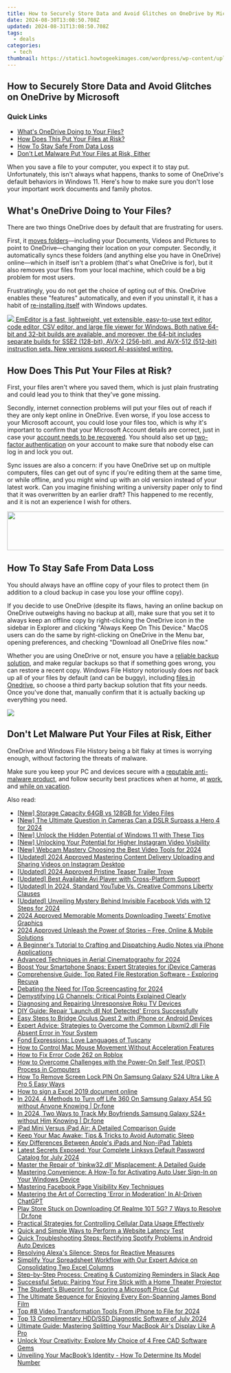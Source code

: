 ```yaml
---
title: How to Securely Store Data and Avoid Glitches on OneDrive by Microsoft
date: 2024-08-30T13:08:50.708Z
updated: 2024-08-31T13:08:50.708Z
tags:
  - deals
categories:
  - tech
thumbnail: https://static1.howtogeekimages.com/wordpress/wp-content/uploads/2024/07/an-external-storage-disk-connected-to-a-laptop-with-a-warning-sign.jpg
---
```


## How to Securely Store Data and Avoid Glitches on OneDrive by Microsoft

### Quick Links

* [What's OneDrive Doing to Your Files?](https://on-screen-recording.techidaily.com/in-2024-webcam-innovations-for-enhanced-connectivity/)
* [How Does This Put Your Files at Risk?](https://fox-boxes.techidaily.com/soft-volume-tricks-lives-hidden-gems-for-2024/)
* [How To Stay Safe From Data Loss](https://eaxpv-info.techidaily.com/updated-in-2024-frosty-yet-warm-choosing-the-best-winter-backdrops/)
* [Don't Let Malware Put Your Files at Risk, Either](https://unlock-android.techidaily.com/how-to-unlock-honor-90-gt-phone-without-pin-by-drfone-android/)

 When you save a file to your computer, you expect it to stay put. Unfortunately, this isn't always what happens, thanks to some of OneDrive's default behaviors in Windows 11\. Here's how to make sure you don't lose your important work documents and family photos.

##  What's OneDrive Doing to Your Files?

 There are two things OneDrive does by default that are frustrating for users.

 First, it [moves folders](https://www.tenforums.com/general-support/163813-onedrive-has-taken-over-file-structure.html "https://www.tenforums.com/general-support/163813-onedrive-has-taken-over-file-structure.html")—including your Documents, Videos and Pictures to point to OneDrive—changing their location on your computer. Secondly, it automatically syncs these folders (and anything else you have in OneDrive) online—which in itself isn't a problem (that's what OneDrive is for), but it also removes your files from your local machine, which could be a big problem for most users.

 Frustratingly, you do not get the choice of opting out of this. OneDrive enables these "features" automatically, and even if you uninstall it, it has a habit of [re-installing itself](https://www.reddit.com/r/sysadmin/comments/brai09/onedrive%5Fkeeps%5Freinstalling%5Fitself/ "https://www.reddit.com/r/sysadmin/comments/brai09/onedrive_keeps_reinstalling_itself/") with Windows updates.

<!-- affiliate ads begin -->
<a href="https://shop.emeditor.com/order/checkout.php?PRODS=4610657&QTY=1&AFFILIATE=108875&CART=1"><img src="https://www.emeditor.com/wp-content/uploads/2024/06/emeditor_chat_ai.png" border="0">
EmEditor is a fast, lightweight, yet extensible, easy-to-use text editor, code editor, CSV editor, and large file viewer for Windows. Both native 64-bit and 32-bit builds are available, and moreover, the 64-bit includes separate builds for SSE2 (128-bit), AVX-2 (256-bit), and AVX-512 (512-bit) instruction sets. New versions support AI-assisted writing.</a>
<!-- affiliate ads end -->
##  How Does This Put Your Files at Risk?

 First, your files aren't where you saved them, which is just plain frustrating and could lead you to think that they've gone missing.

 Secondly, internet connection problems will put your files out of reach if they are only kept online in OneDrive. Even worse, if you lose access to your Microsoft account, you could lose your files too, which is why it's important to confirm that your Microsoft Account details are correct, just in case your [account needs to be recovered](https://extra-support.techidaily.com/2024-approved-quick-guide-to-gopro-4k-video-enhancement/). You should also set up [two-factor authentication](https://extra-approaches.techidaily.com/updated-premiere-visionary-film-glimpses/) on your account to make sure that nobody else can log in and lock you out.

 Sync issues are also a concern: if you have OneDrive set up on multiple computers, files can get out of sync if you're editing them at the same time, or while offline, and you might wind up with an old version instead of your latest work. Can you imagine finishing writing a university paper only to find that it was overwritten by an earlier draft? This happened to me recently, and it is not an experience I wish for others.

<!-- affiliate ads begin -->
<a href="https://arkmc.pxf.io/c/5597632/427477/5172" target="_top" id="427477"><img src="//a.impactradius-go.com/display-ad/5172-427477" border="0" alt="" width="728" height="90"/></a><img height="0" width="0" src="https://arkmc.pxf.io/i/5597632/427477/5172" style="position:absolute;visibility:hidden;" border="0" />
<!-- affiliate ads end -->
##  How To Stay Safe From Data Loss

 You should always have an offline copy of your files to protect them (in addition to a cloud backup in case you lose your offline copy).

 If you decide to use OneDrive (despite its flaws, having an online backup on OneDrive outweighs having no backup at all), make sure that you set it to always keep an offline copy by right-clicking the OneDrive icon in the sidebar in Explorer and clicking "Always Keep On This Device." MacOS users can do the same by right-clicking on OneDrive in the Menu bar, opening preferences, and checking "Download all OneDrive files now."

 Whether you are using OneDrive or not, ensure you have a [reliable backup solution](https://extra-resources.techidaily.com/new-timing-and-frequency-what-is-the-best-day-to-release-a-podcast/), and make regular backups so that if something goes wrong, you can restore a recent copy. Windows File History notoriously does _not_ back up all of your files by default (and can be buggy), including [files in Onedrive](https://answers.microsoft.com/en-us/windows/forum/all/can-windows-file-history-be-used-with-onedrive/afa60a0e-2d30-415e-b275-ec84de1f7699 "https://answers.microsoft.com/en-us/windows/forum/all/can-windows-file-history-be-used-with-onedrive/afa60a0e-2d30-415e-b275-ec84de1f7699"), so choose a third party backup solution that fits your needs. Once you've done that, manually confirm that it is actually backing up everything you need.

<!-- affiliate ads begin -->
<a href="https://shop.manycam.com/order/checkout.php?PRODS=17729331&QTY=1&AFFILIATE=108875&CART=1"><img src="https://secure.avangate.com/images/merchant/8230bea7d54bcdf99cdfe85cb07313d5/mcaffbanner600x500.png" border="0"></a>
<!-- affiliate ads end -->
##  Don't Let Malware Put Your Files at Risk, Either

 OneDrive and Windows File History being a bit flaky at times is worrying enough, without factoring the threats of malware.

 Make sure you keep your PC and devices secure with a [reputable anti-malware product](https://extra-skills.techidaily.com/new-pinnacle-of-video-quality-3-key-transcoder-strategies/), and follow security best practices when at home, at [work](https://article-helps.techidaily.com/decoding-firefoxs-pip-multimedia-feature-for-2024/), and [while on vacation](https://mondly-stories.techidaily.com/expressive-idioms-unveiled-defining-current-english-slang/).

<ins class="adsbygoogle"
     style="display:block"
     data-ad-format="autorelaxed"
     data-ad-client="ca-pub-7571918770474297"
     data-ad-slot="1223367746"></ins>



<ins class="adsbygoogle"
     style="display:block"
     data-ad-client="ca-pub-7571918770474297"
     data-ad-slot="8358498916"
     data-ad-format="auto"
     data-full-width-responsive="true"></ins>

<span class="atpl-alsoreadstyle">Also read:</span>
<div><ul>
<li><a href="https://extra-skills.techidaily.com/new-storage-capacity-64gb-vs-128gb-for-video-files/"><u>[New] Storage Capacity  64GB vs 128GB for Video Files</u></a></li>
<li><a href="https://fox-helps.techidaily.com/new-the-ultimate-question-in-cameras-can-a-dslr-surpass-a-hero-4-for-2024/"><u>[New] The Ultimate Question in Cameras  Can a DSLR Surpass a Hero 4 for 2024</u></a></li>
<li><a href="https://some-tips.techidaily.com/new-unlock-the-hidden-potential-of-windows-11-with-these-tips/"><u>[New] Unlock the Hidden Potential of Windows 11 with These Tips</u></a></li>
<li><a href="https://instagram-videos.techidaily.com/new-unlocking-your-potential-for-higher-instagram-video-visibility/"><u>[New] Unlocking Your Potential for Higher Instagram Video Visibility</u></a></li>
<li><a href="https://video-capture.techidaily.com/new-webcam-mastery-choosing-the-best-video-tools-for-2024/"><u>[New] Webcam Mastery  Choosing the Best Video Tools for 2024</u></a></li>
<li><a href="https://instagram-clips.techidaily.com/updated-2024-approved-mastering-content-delivery-uploading-and-sharing-videos-on-instagram-desktop/"><u>[Updated] 2024 Approved  Mastering Content Delivery  Uploading and Sharing Videos on Instagram Desktop</u></a></li>
<li><a href="https://fox-direct.techidaily.com/updated-2024-approved-pristine-teaser-trailer-trove/"><u>[Updated] 2024 Approved  Pristine Teaser Trailer Trove</u></a></li>
<li><a href="https://extra-resources.techidaily.com/updated-best-available-avi-player-with-cross-platform-support/"><u>[Updated] Best Available Avi Player with Cross-Platform Support</u></a></li>
<li><a href="https://youtube-sure.techidaily.com/ed-in-2024-standard-youtube-vs-creative-commons-liberty-clauses/"><u>[Updated] In 2024, Standard YouTube Vs. Creative Commons Liberty Clauses</u></a></li>
<li><a href="https://facebook-video-content.techidaily.com/updated-unveiling-mystery-behind-invisible-facebook-vids-with-12-steps-for-2024/"><u>[Updated] Unveiling Mystery Behind Invisible Facebook Vids with 12 Steps for 2024</u></a></li>
<li><a href="https://twitter-videos.techidaily.com/2024-approved-memorable-moments-downloading-tweets-emotive-graphics/"><u>2024 Approved  Memorable Moments  Downloading Tweets’ Emotive Graphics</u></a></li>
<li><a href="https://facebook-video-recording.techidaily.com/2024-approved-unleash-the-power-of-stories-free-online-and-mobile-solutions/"><u>2024 Approved  Unleash the Power of Stories – Free, Online & Mobile Solutions</u></a></li>
<li><a href="https://techno-recovery.techidaily.com/a-beginners-tutorial-to-crafting-and-dispatching-audio-notes-via-iphone-applications/"><u>A Beginner's Tutorial to Crafting and Dispatching Audio Notes via iPhone Applications</u></a></li>
<li><a href="https://extra-lessons.techidaily.com/advanced-techniques-in-aerial-cinematography-for-2024/"><u>Advanced Techniques in Aerial Cinematography for 2024</u></a></li>
<li><a href="https://techno-recovery.techidaily.com/boost-your-smartphone-snaps-expert-strategies-for-idevice-cameras/"><u>Boost Your Smartphone Snaps: Expert Strategies for iDevice Cameras</u></a></li>
<li><a href="https://techno-recovery.techidaily.com/comprehensive-guide-top-rated-file-restoration-software-exploring-recuva/"><u>Comprehensive Guide: Top Rated File Restoration Software - Exploring Recuva</u></a></li>
<li><a href="https://desktop-recording.techidaily.com/debating-the-need-for-itop-screencasting-for-2024/"><u>Debating the Need for ITop Screencasting for 2024</u></a></li>
<li><a href="https://techno-recovery.techidaily.com/demystifying-lg-channels-critical-points-explained-clearly/"><u>Demystifying LG Channels: Critical Points Explained Clearly</u></a></li>
<li><a href="https://techno-recovery.techidaily.com/diagnosing-and-repairing-unresponsive-roku-tv-devices/"><u>Diagnosing and Repairing Unresponsive Roku TV Devices</u></a></li>
<li><a href="https://techno-recovery.techidaily.com/diy-guide-repair-launchdll-not-detected-errors-successfully/"><u>DIY Guide: Repair 'Launch.dll Not Detected' Errors Successfully</u></a></li>
<li><a href="https://techno-recovery.techidaily.com/easy-steps-to-bridge-oculus-quest-2-with-iphone-or-android-devices/"><u>Easy Steps to Bridge Oculus Quest 2 with iPhone or Android Devices</u></a></li>
<li><a href="https://techno-recovery.techidaily.com/expert-advice-strategies-to-overcome-the-common-libxml2dll-file-absent-error-in-your-system/"><u>Expert Advice: Strategies to Overcome the Common Libxml2.dll File Absent Error in Your System</u></a></li>
<li><a href="https://mondly-stories.techidaily.com/fond-expressions-love-languages-of-tuscany/"><u>Fond Expressions: Love Languages of Tuscany</u></a></li>
<li><a href="https://techno-recovery.techidaily.com/how-to-control-mac-mouse-movement-without-acceleration-features/"><u>How to Control Mac Mouse Movement Without Acceleration Features</u></a></li>
<li><a href="https://games-able.techidaily.com/how-to-fix-error-code-262-on-roblox/"><u>How to Fix Error Code 262 on Roblox</u></a></li>
<li><a href="https://techno-recovery.techidaily.com/how-to-overcome-challenges-with-the-power-on-self-test-post-process-in-computers/"><u>How to Overcome Challenges with the Power-On Self Test (POST) Process in Computers</u></a></li>
<li><a href="https://android-unlock.techidaily.com/how-to-remove-screen-lock-pin-on-samsung-galaxy-s24-ultra-like-a-pro-5-easy-ways-by-drfone-android/"><u>How To Remove Screen Lock PIN On Samsung Galaxy S24 Ultra Like A Pro 5 Easy Ways</u></a></li>
<li><a href="https://blog-min.techidaily.com/how-to-sign-a-excel-2019-document-online-by-ldigisigner-sign-a-excel-sign-a-excel/"><u>How to sign a Excel 2019 document online</u></a></li>
<li><a href="https://change-location.techidaily.com/in-2024-4-methods-to-turn-off-life-360-on-samsung-galaxy-a54-5g-without-anyone-knowing-drfone-by-drfone-virtual-android/"><u>In 2024, 4 Methods to Turn off Life 360 On Samsung Galaxy A54 5G without Anyone Knowing | Dr.fone</u></a></li>
<li><a href="https://android-location-track.techidaily.com/in-2024-two-ways-to-track-my-boyfriends-samsung-galaxy-s24plus-without-him-knowing-drfone-by-drfone-virtual-android/"><u>In 2024, Two Ways to Track My Boyfriends Samsung Galaxy S24+ without Him Knowing | Dr.fone</u></a></li>
<li><a href="https://techno-recovery.techidaily.com/ipad-mini-versus-ipad-air-a-detailed-comparison-guide/"><u>IPad Mini Versus iPad Air: A Detailed Comparison Guide</u></a></li>
<li><a href="https://techno-recovery.techidaily.com/keep-your-mac-awake-tips-and-tricks-to-avoid-automatic-sleep/"><u>Keep Your Mac Awake: Tips & Tricks to Avoid Automatic Sleep</u></a></li>
<li><a href="https://techno-recovery.techidaily.com/key-differences-between-apples-ipads-and-non-ipad-tablets/"><u>Key Differences Between Apple's iPads and Non-iPad Tablets</u></a></li>
<li><a href="https://techno-recovery.techidaily.com/latest-secrets-exposed-your-complete-linksys-default-password-catalog-for-july-2024/"><u>Latest Secrets Exposed: Your Complete Linksys Default Password Catalog for July 2024</u></a></li>
<li><a href="https://techno-recovery.techidaily.com/master-the-repair-of-binkw32dll-misplacement-a-detailed-guide/"><u>Master the Repair of 'binkw32.dll' Misplacement: A Detailed Guide</u></a></li>
<li><a href="https://techno-recovery.techidaily.com/mastering-convenience-a-how-to-for-activating-auto-user-sign-in-on-your-windows-device/"><u>Mastering Convenience: A How-To for Activating Auto User Sign-In on Your Windows Device</u></a></li>
<li><a href="https://facebook-video-content.techidaily.com/mastering-facebook-page-visibility-key-techniques/"><u>Mastering Facebook Page Visibility  Key Techniques</u></a></li>
<li><a href="https://techno-recovery.techidaily.com/mastering-the-art-of-correcting-error-in-moderation-in-ai-driven-chatgpt/"><u>Mastering the Art of Correcting 'Error in Moderation' In AI-Driven ChatGPT</u></a></li>
<li><a href="https://fix-guide.techidaily.com/play-store-stuck-on-downloading-of-realme-10t-5g-7-ways-to-resolve-drfone-by-drfone-fix-android-problems-fix-android-problems/"><u>Play Store Stuck on Downloading Of Realme 10T 5G? 7 Ways to Resolve | Dr.fone</u></a></li>
<li><a href="https://techno-recovery.techidaily.com/practical-strategies-for-controlling-cellular-data-usage-effectively/"><u>Practical Strategies for Controlling Cellular Data Usage Effectively</u></a></li>
<li><a href="https://techno-recovery.techidaily.com/quick-and-simple-ways-to-perform-a-website-latency-test/"><u>Quick and Simple Ways to Perform a Website Latency Test</u></a></li>
<li><a href="https://techno-recovery.techidaily.com/quick-troubleshooting-steps-rectifying-spotify-problems-in-android-auto-devices/"><u>Quick Troubleshooting Steps: Rectifying Spotify Problems in Android Auto Devices</u></a></li>
<li><a href="https://techno-recovery.techidaily.com/resolving-alexas-silence-steps-for-reactive-measures/"><u>Resolving Alexa's Silence: Steps for Reactive Measures</u></a></li>
<li><a href="https://techno-recovery.techidaily.com/simplify-your-spreadsheet-workflow-with-our-expert-advice-on-consolidating-two-excel-columns/"><u>Simplify Your Spreadsheet Workflow with Our Expert Advice on Consolidating Two Excel Columns</u></a></li>
<li><a href="https://techno-recovery.techidaily.com/step-by-step-process-creating-and-customizing-reminders-in-slack-app/"><u>Step-by-Step Process: Creating & Customizing Reminders in Slack App</u></a></li>
<li><a href="https://techno-recovery.techidaily.com/successful-setup-pairing-your-fire-stick-with-a-home-theater-projector/"><u>Successful Setup: Pairing Your Fire Stick with a Home Theater Projector</u></a></li>
<li><a href="https://techno-recovery.techidaily.com/the-students-blueprint-for-scoring-a-microsoft-price-cut/"><u>The Student's Blueprint for Scoring a Microsoft Price Cut</u></a></li>
<li><a href="https://techno-recovery.techidaily.com/the-ultimate-sequence-for-enjoying-every-eon-spanning-james-bond-film/"><u>The Ultimate Sequence for Enjoying Every Eon-Spanning James Bond Film</u></a></li>
<li><a href="https://fox-boxes.techidaily.com/top-8-video-transformation-tools-from-iphone-to-file-for-2024/"><u>Top #8 Video Transformation Tools  From iPhone to File for 2024</u></a></li>
<li><a href="https://techno-recovery.techidaily.com/top-13-complimentary-hddssd-diagnostic-software-of-july-2024/"><u>Top 13 Complimentary HDD/SSD Diagnostic Software of July 2024</u></a></li>
<li><a href="https://techno-recovery.techidaily.com/ultimate-guide-mastering-splitting-your-macbook-airs-display-like-a-pro/"><u>Ultimate Guide: Mastering Splitting Your MacBook Air's Display Like A Pro</u></a></li>
<li><a href="https://techno-recovery.techidaily.com/unlock-your-creativity-explore-my-choice-of-4-free-cad-software-gems/"><u>Unlock Your Creativity: Explore My Choice of 4 Free CAD Software Gems</u></a></li>
<li><a href="https://techno-recovery.techidaily.com/unveiling-your-macbooks-identity-how-to-determine-its-model-number/"><u>Unveiling Your MacBook’s Identity - How To Determine Its Model Number</u></a></li>
</ul></div>
